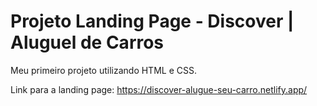 <h1> Projeto Landing Page - Discover | Aluguel de Carros </h1>

Meu primeiro projeto utilizando HTML e CSS.

Link para a landing page:
https://discover-alugue-seu-carro.netlify.app/
